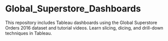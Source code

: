 # Global_Superstore_Dashboards
This repository includes Tableau dashboards using the Global Superstore Orders 2016 dataset and tutorial videos. Learn slicing, dicing, and drill-down techniques in Tableau.
